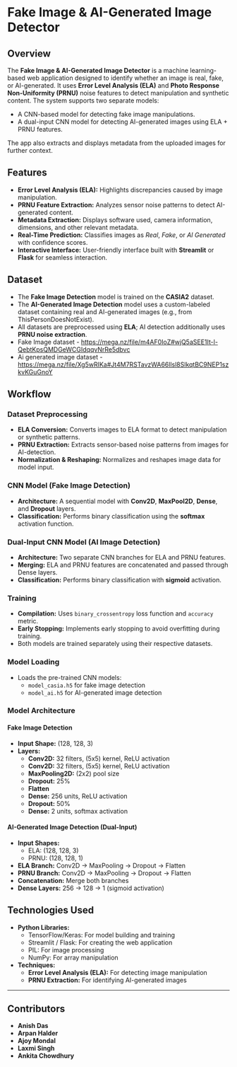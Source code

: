 # Fake Image & AI-Generated Image Detector

## Overview
The **Fake Image & AI-Generated Image Detector** is a machine learning-based web application designed to identify whether an image is real, fake, or AI-generated. It uses **Error Level Analysis (ELA)** and **Photo Response Non-Uniformity (PRNU)** noise features to detect manipulation and synthetic content. The system supports two separate models:
- A CNN-based model for detecting fake image manipulations.
- A dual-input CNN model for detecting AI-generated images using ELA + PRNU features.

The app also extracts and displays metadata from the uploaded images for further context.

## Features
- **Error Level Analysis (ELA):** Highlights discrepancies caused by image manipulation.
- **PRNU Feature Extraction:** Analyzes sensor noise patterns to detect AI-generated content.
- **Metadata Extraction:** Displays software used, camera information, dimensions, and other relevant metadata.
- **Real-Time Prediction:** Classifies images as *Real*, *Fake*, or *AI Generated* with confidence scores.
- **Interactive Interface:** User-friendly interface built with **Streamlit** or **Flask** for seamless interaction.

## Dataset
- The **Fake Image Detection** model is trained on the **CASIA2** dataset.
- The **AI-Generated Image Detection** model uses a custom-labeled dataset containing real and AI-generated images (e.g., from ThisPersonDoesNotExist).
- All datasets are preprocessed using **ELA**; AI detection additionally uses **PRNU noise extraction**.
- Fake Image dataset - https://mega.nz/file/m4AF0IoZ#wjQ5aSEE1It-l-QebtKpsQMDGeWCGIdqqvNrRe5dbvc
- Ai generated image dataset - https://mega.nz/file/Xg5wRIKa#Jt4M7RSTavzWA66llsl8SlkqtBC9NEP1szkvKGuGnoY

## Workflow

### Dataset Preprocessing
- **ELA Conversion:** Converts images to ELA format to detect manipulation or synthetic patterns.
- **PRNU Extraction:** Extracts sensor-based noise patterns from images for AI-detection.
- **Normalization & Reshaping:** Normalizes and reshapes image data for model input.

### CNN Model (Fake Image Detection)
- **Architecture:** A sequential model with **Conv2D**, **MaxPool2D**, **Dense**, and **Dropout** layers.
- **Classification:** Performs binary classification using the **softmax** activation function.

### Dual-Input CNN Model (AI Image Detection)
- **Architecture:** Two separate CNN branches for ELA and PRNU features.
- **Merging:** ELA and PRNU features are concatenated and passed through Dense layers.
- **Classification:** Performs binary classification with **sigmoid** activation.

### Training
- **Compilation:** Uses `binary_crossentropy` loss function and `accuracy` metric.
- **Early Stopping:** Implements early stopping to avoid overfitting during training.
- Both models are trained separately using their respective datasets.

### Model Loading
- Loads the pre-trained CNN models:
  - `model_casia.h5` for fake image detection
  - `model_ai.h5` for AI-generated image detection

### Model Architecture

#### Fake Image Detection
- **Input Shape:** (128, 128, 3)
- **Layers:**
  - **Conv2D:** 32 filters, (5x5) kernel, ReLU activation
  - **Conv2D:** 32 filters, (5x5) kernel, ReLU activation
  - **MaxPooling2D:** (2x2) pool size
  - **Dropout:** 25%
  - **Flatten**
  - **Dense:** 256 units, ReLU activation
  - **Dropout:** 50%
  - **Dense:** 2 units, softmax activation

#### AI-Generated Image Detection (Dual-Input)
- **Input Shapes:** 
  - ELA: (128, 128, 3)
  - PRNU: (128, 128, 1)
- **ELA Branch:** Conv2D → MaxPooling → Dropout → Flatten
- **PRNU Branch:** Conv2D → MaxPooling → Dropout → Flatten
- **Concatenation:** Merge both branches
- **Dense Layers:** 256 → 128 → 1 (sigmoid activation)

## Technologies Used
- **Python Libraries:**
  - TensorFlow/Keras: For model building and training
  - Streamlit / Flask: For creating the web application
  - PIL: For image processing
  - NumPy: For array manipulation
- **Techniques:**
  - **Error Level Analysis (ELA):** For detecting image manipulation
  - **PRNU Extraction:** For identifying AI-generated images

---

## Contributors
- **Anish Das**
- **Arpan Halder**
- **Ajoy Mondal**
- **Laxmi Singh**
- **Ankita Chowdhury**
